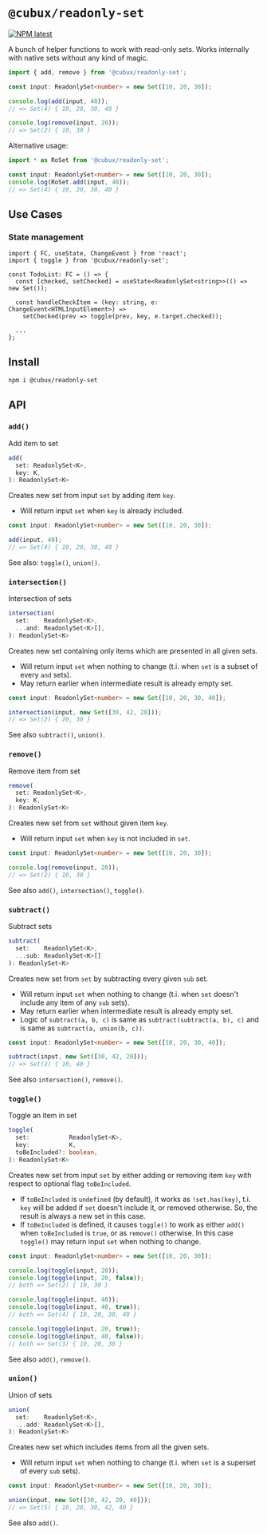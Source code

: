 # `@cubux/readonly-set`

[![NPM latest](https://img.shields.io/npm/v/@cubux/readonly-set.svg)](https://www.npmjs.com/package/@cubux/readonly-set)

A bunch of helper functions to work with read-only sets. Works internally with
native sets without any kind of magic.

```ts
import { add, remove } from '@cubux/readonly-set';

const input: ReadonlySet<number> = new Set([10, 20, 30]);

console.log(add(input, 40));
// => Set(4) { 10, 20, 30, 40 }

console.log(remove(input, 20));
// => Set(2) { 10, 30 }
```

Alternative usage:

```ts
import * as RoSet from '@cubux/readonly-set';

const input: ReadonlySet<number> = new Set([10, 20, 30]);
console.log(RoSet.add(input, 40));
// => Set(4) { 10, 20, 30, 40 }
```

## Use Cases

### State management

```tsx
import { FC, useState, ChangeEvent } from 'react';
import { toggle } from '@cubux/readonly-set';

const TodoList: FC = () => {
  const [checked, setChecked] = useState<ReadonlySet<string>>(() => new Set());

  const handleCheckItem = (key: string, e: ChangeEvent<HTMLInputElement>) =>
    setChecked(prev => toggle(prev, key, e.target.checked));

  ...
};
```

## Install

```sh
npm i @cubux/readonly-set
```

## API

### `add()`

Add item to set

```ts
add(
  set: ReadonlySet<K>,
  key: K,
): ReadonlySet<K>
```

Creates new set from input `set` by adding item `key`.

- Will return input `set` when `key` is already included.

```ts
const input: ReadonlySet<number> = new Set([10, 20, 30]);

add(input, 40);
// => Set(4) { 10, 20, 30, 40 }
```

See also: `toggle()`, `union()`.

### `intersection()`

Intersection of sets

```ts
intersection(
  set:    ReadonlySet<K>,
  ...and: ReadonlySet<K>[],
): ReadonlySet<K>
```

Creates new set containing only items which are presented in all given sets.

- Will return input `set` when nothing to change (t.i. when `set` is a subset of
  every `and` sets).
- May return earlier when intermediate result is already empty set.

```ts
const input: ReadonlySet<number> = new Set([10, 20, 30, 40]);

intersection(input, new Set([30, 42, 20]));
// => Set(2) { 20, 30 }
```

See also `subtract()`, `union()`.

### `remove()`

Remove item from set

```ts
remove(
  set: ReadonlySet<K>,
  key: K,
): ReadonlySet<K>
```

Creates new set from `set` without given item `key`.

- Will return input `set` when `key` is not included in `set`.

```ts
const input: ReadonlySet<number> = new Set([10, 20, 30]);

console.log(remove(input, 20));
// => Set(2) { 10, 30 }
```

See also `add()`, `intersection()`, `toggle()`.

### `subtract()`

Subtract sets

```ts
subtract(
  set:    ReadonlySet<K>,
  ...sub: ReadonlySet<K>[]
): ReadonlySet<K>
```

Creates new set from `set` by subtracting every given `sub` set.

- Will return input `set` when nothing to change (t.i. when `set` doesn't
  include any item of any `sub` sets).
- May return earlier when intermediate result is already empty set.
- Logic of `subtract(a, b, c)` is same as `subtract(subtract(a, b), c)` and is
  same as `subtract(a, union(b, c))`.

```ts
const input: ReadonlySet<number> = new Set([10, 20, 30, 40]);

subtract(input, new Set([30, 42, 20]));
// => Set(2) { 10, 40 }
```

See also `intersection()`, `remove()`.

### `toggle()`

Toggle an item in set

```ts
toggle(
  set:           ReadonlySet<K>,
  key:           K,
  toBeIncluded?: boolean,
): ReadonlySet<K>
```

Creates new set from input `set` by either adding or removing item `key` with
respect to optional flag `toBeIncluded`.

- If `toBeIncluded` is `undefined` (by default), it works as `!set.has(key)`,
  t.i. `key` will be added if `set` doesn't include it, or removed otherwise.
  So, the result is always a new set in this case.
- If `toBeIncluded` is defined, it causes `toggle()` to work as either `add()`
  when `toBeIncluded` is `true`, or as `remove()` otherwise. In this case
  `toggle()` may return input `set` when nothing to change.

```ts
const input: ReadonlySet<number> = new Set([10, 20, 30]);

console.log(toggle(input, 20));
console.log(toggle(input, 20, false));
// both => Set(2) { 10, 30 }

console.log(toggle(input, 40));
console.log(toggle(input, 40, true));
// both => Set(4) { 10, 20, 30, 40 }

console.log(toggle(input, 20, true));
console.log(toggle(input, 40, false));
// both => Set(3) { 10, 20, 30 }
```

See also `add()`, `remove()`.

### `union()`

Union of sets

```ts
union(
  set:    ReadonlySet<K>,
  ...add: ReadonlySet<K>[],
): ReadonlySet<K>
```

Creates new set which includes items from all the given sets.

- Will return input `set` when nothing to change (t.i. when `set` is a superset
  of every `sub` sets).

```ts
const input: ReadonlySet<number> = new Set([10, 20, 30]);

union(input, new Set([30, 42, 20, 40]));
// => Set(5) { 10, 20, 30, 42, 40 }
```

See also `add()`.

